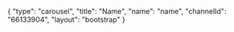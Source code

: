 {
    "type": "carousel",
    "title": "Name",
    "name": "name",
    "channelId": "66133904",
    "layout": "bootstrap"
}